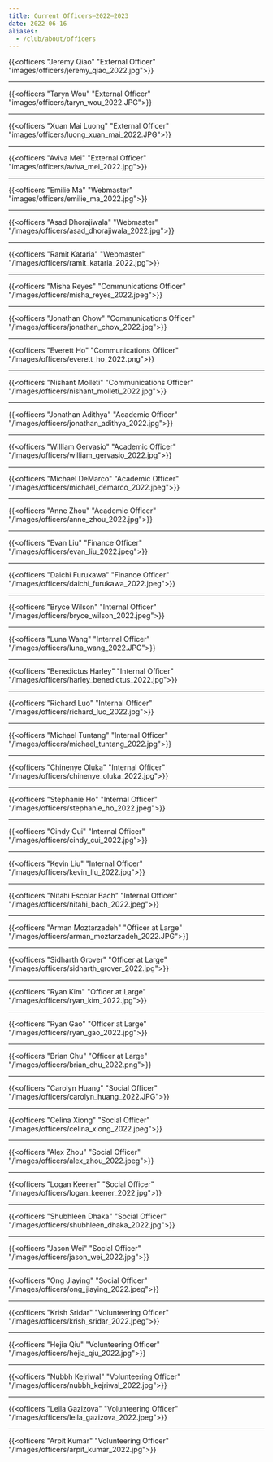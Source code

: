 ```yaml
---
title: Current Officers—2022–2023
date: 2022-06-16
aliases:
  - /club/about/officers
---
```


{{<officers "Jeremy Qiao" "External Officer" "images/officers/jeremy_qiao_2022.jpg">}}

---

{{<officers "Taryn Wou" "External Officer" "images/officers/taryn_wou_2022.JPG">}}

---

{{<officers "Xuan Mai Luong" "External Officer" "images/officers/luong_xuan_mai_2022.JPG">}}

---

{{<officers "Aviva Mei" "External Officer" "images/officers/aviva_mei_2022.jpg">}}

---

{{<officers "Emilie Ma" "Webmaster" "images/officers/emilie_ma_2022.jpg">}}

---

{{<officers "Asad Dhorajiwala" "Webmaster" "/images/officers/asad_dhorajiwala_2022.jpg">}}

---

{{<officers "Ramit Kataria" "Webmaster" "/images/officers/ramit_kataria_2022.jpg">}}

---

{{<officers "Misha Reyes" "Communications Officer" "/images/officers/misha_reyes_2022.jpeg">}}

---

{{<officers "Jonathan Chow" "Communications Officer" "/images/officers/jonathan_chow_2022.jpg">}}

---

{{<officers "Everett Ho" "Communications Officer" "/images/officers/everett_ho_2022.png">}}

---

{{<officers "Nishant Molleti" "Communications Officer" "/images/officers/nishant_molleti_2022.jpg">}}

---

{{<officers "Jonathan Adithya" "Academic Officer" "/images/officers/jonathan_adithya_2022.jpg">}}

---

{{<officers "William Gervasio" "Academic Officer" "/images/officers/william_gervasio_2022.jpg">}}

---

{{<officers "Michael DeMarco" "Academic Officer" "/images/officers/michael_demarco_2022.jpeg">}}

---

{{<officers "Anne Zhou" "Academic Officer" "/images/officers/anne_zhou_2022.jpg">}}

---

{{<officers "Evan Liu" "Finance Officer" "/images/officers/evan_liu_2022.jpeg">}}

---

{{<officers "Daichi Furukawa" "Finance Officer" "/images/officers/daichi_furukawa_2022.jpeg">}}

---

{{<officers "Bryce Wilson" "Internal Officer" "/images/officers/bryce_wilson_2022.jpeg">}}

---

{{<officers "Luna Wang" "Internal Officer" "/images/officers/luna_wang_2022.JPG">}}

---

{{<officers "Benedictus Harley" "Internal Officer" "/images/officers/harley_benedictus_2022.jpg">}}

---

{{<officers "Richard Luo" "Internal Officer" "/images/officers/richard_luo_2022.jpg">}}

---

{{<officers "Michael Tuntang" "Internal Officer" "/images/officers/michael_tuntang_2022.jpg">}}

---

{{<officers "Chinenye Oluka" "Internal Officer" "/images/officers/chinenye_oluka_2022.jpg">}}

---

{{<officers "Stephanie Ho" "Internal Officer" "/images/officers/stephanie_ho_2022.jpeg">}}

---

{{<officers "Cindy Cui" "Internal Officer" "/images/officers/cindy_cui_2022.jpg">}}

---

{{<officers "Kevin Liu" "Internal Officer" "/images/officers/kevin_liu_2022.jpg">}}

---

{{<officers "Nitahi Escolar Bach" "Internal Officer" "/images/officers/nitahi_bach_2022.jpeg">}}

---

{{<officers "Arman Moztarzadeh" "Officer at Large" "/images/officers/arman_moztarzadeh_2022.JPG">}}

---

{{<officers "Sidharth Grover" "Officer at Large" "/images/officers/sidharth_grover_2022.jpg">}}

---

{{<officers "Ryan Kim" "Officer at Large" "/images/officers/ryan_kim_2022.jpg">}}

---

{{<officers "Ryan Gao" "Officer at Large" "/images/officers/ryan_gao_2022.jpg">}}

---

{{<officers "Brian Chu" "Officer at Large" "/images/officers/brian_chu_2022.png">}}

---

{{<officers "Carolyn Huang" "Social Officer" "/images/officers/carolyn_huang_2022.JPG">}}

---

{{<officers "Celina Xiong" "Social Officer" "/images/officers/celina_xiong_2022.jpeg">}}

---

{{<officers "Alex Zhou" "Social Officer" "/images/officers/alex_zhou_2022.jpeg">}}

---

{{<officers "Logan Keener" "Social Officer" "/images/officers/logan_keener_2022.jpg">}}

---

{{<officers "Shubhleen Dhaka" "Social Officer" "/images/officers/shubhleen_dhaka_2022.jpg">}}

---

{{<officers "Jason Wei" "Social Officer" "/images/officers/jason_wei_2022.jpg">}}

---

{{<officers "Ong Jiaying" "Social Officer" "/images/officers/ong_jiaying_2022.jpeg">}}

---

{{<officers "Krish Sridar" "Volunteering Officer" "/images/officers/krish_sridar_2022.jpeg">}}

---

{{<officers "Hejia Qiu" "Volunteering Officer" "/images/officers/hejia_qiu_2022.jpg">}}

---

{{<officers "Nubbh Kejriwal" "Volunteering Officer" "/images/officers/nubbh_kejriwal_2022.jpg">}}

---

{{<officers "Leila Gazizova" "Volunteering Officer" "/images/officers/leila_gazizova_2022.jpeg">}}

---

{{<officers "Arpit Kumar" "Volunteering Officer" "/images/officers/arpit_kumar_2022.jpg">}}

<br />

